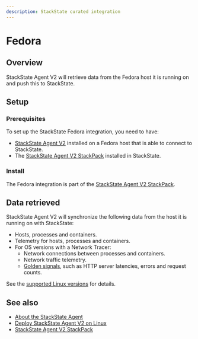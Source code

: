 ```yaml
---
description: StackState curated integration
---
```


# Fedora

## Overview

StackState Agent V2 will retrieve data from the Fedora host it is running on and push this to StackState.

## Setup

### Prerequisites

To set up the StackState Fedora integration, you need to have:
 
* [StackState Agent V2](/setup/agent/linux.md) installed on a Fedora host that is able to connect to StackState.
* The [StackState Agent V2 StackPack](/stackpacks/integrations/agent.md) installed in StackState.

### Install

The Fedora integration is part of the [StackState Agent V2 StackPack](/stackpacks/integrations/agent.md).

## Data retrieved

StackState Agent V2 will synchronize the following data from the host it is running on with StackState:

- Hosts, processes and containers.
- Telemetry for hosts, processes and containers.
- For OS versions with a Network Tracer: 
    * Network connections between processes and containers.
    * Network traffic telemetry. 
    * [Golden signals](/use/metrics-events/golden_signals.md), such as HTTP server latencies, errors and request counts.

See the [supported Linux versions](/setup/agent/linux.md#supported-linux-versions) for details.

## See also

* [About the StackState Agent](/setup/agent/about-stackstate-agent.md)
* [Deploy StackState Agent V2 on Linux](/setup/agent/linux.md)
* [StackState Agent V2 StackPack](/stackpacks/integrations/agent.md)
